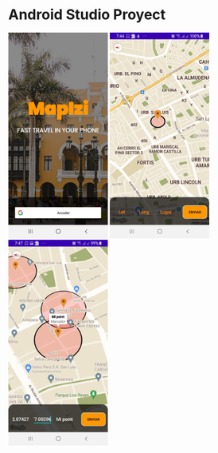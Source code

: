 # Android Studio Proyect


<img src="img/image1.jpg" alt="drawing" width="200"/>

<img src="img/image2.jpg" alt="drawing" width="200"/>

<img src="img/image3.jpg" alt="drawing" width="200"/>



 